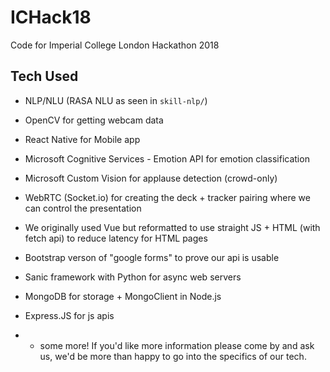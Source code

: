 # ICHack18
Code for Imperial College London Hackathon 2018

## Tech Used

- NLP/NLU (RASA NLU as seen in `skill-nlp/`)

- OpenCV for getting webcam data

- React Native for Mobile app

- Microsoft Cognitive Services - Emotion API for emotion classification

- Microsoft Custom Vision for applause detection (crowd-only)

- WebRTC (Socket.io) for creating the deck + tracker pairing where we can control the presentation

- We originally used Vue but reformatted to use straight JS + HTML (with fetch api) to reduce latency for HTML pages

- Bootstrap verson of "google forms" to prove our api is usable

- Sanic framework with Python for async web servers

- MongoDB for storage + MongoClient in Node.js

- Express.JS for js apis

- + some more! If you'd like more information please come by and ask us, we'd be more than happy to go into the specifics of our tech.